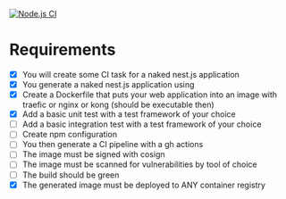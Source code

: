 [![Node.js CI](https://github.com/mbpf1090/cc-devops/actions/workflows/unit-test.yml/badge.svg)](https://github.com/mbpf1090/cc-devops/actions/workflows/unit-test.yml)
# Requirements

- [x] You will create some CI task for a naked nest.js application
- [x] You generate a naked nest.js application using
- [x] Create a Dockerfile that puts your web application into an image with traefic or nginx or kong (should be executable then)
- [x] Add a basic unit test with a test framework of your choice
- [ ] Add a basic integration test with a test framework of your choice
- [ ] Create npm configuration
- [ ] You then generate a CI pipeline with a gh actions
- [ ] The image must be signed with cosign
- [ ] The image must be scanned for vulnerabilities by tool of choice
- [ ] The build should be green
- [x] The generated image must be deployed to ANY container registry
